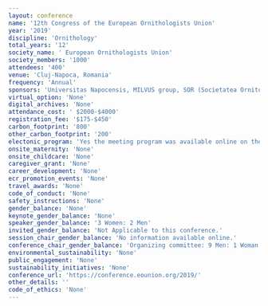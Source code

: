 ```yaml
---
layout: conference 
name: '12th Congress of the European Ornithologists Union'
year: '2019'
discipline: 'Ornithology'
total_years: '12'
society_name: ' European Ornithologists Union'
society_members: '1000'
attendees: '400'
venue: 'Cluj-Napoca, Romania'
frequency: 'Annual'
sponsors: 'Universitas Napocensis, MILVUS group, SOR (Societatea Ornitologica Romana), Ecotone GPS Telemetry, STAR|ODDI (logging Life Science), LOTEK '
virtual_option: 'None'
digital_archives: 'None'
attendance_cost: ' $2000-$4000'
registration_fee: '$175-$450'
carbon_footprint: '800'
other_carbon_footprint: '200'
electonic_program: 'Yes the meeting program was available online on the conference website.'
onsite_maternity: 'None'
onsite_childcare: 'None'
caregiver_grant: 'None'
career_development: 'None'
ecr_promotion_events: 'None'
travel_awards: 'None'
code_of_conduct: 'None'
safety_instructions: 'None'
gender_balance: 'None'
keynote_gender_balance: 'None'
speaker_gender_balance: '3 Women: 2 Men'
invited_gender_balance: 'Not Applicable to this conference.'
session_chair_gender_balance: 'No information available online.'
conference_chair_gender_balance: 'Organizing committee: 9 Men: 1 Woman Local Organizing Committee: 7 Men: 3 Women, Scientific Committe: 8 Mne: 2 Women'
environmental_sustainability: 'None'
public_engagement: 'None'
sustainability_initiatives: 'None'
conference_url: 'https://conference.eounion.org/2019/'
other_details: ''
code_of_ethics: 'None'
---
```

